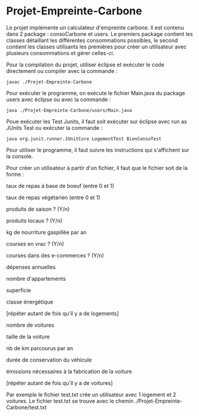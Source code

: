 # Projet-Empreinte-Carbone


Le projet implémente un calculateur d'empreinte carbone. Il est contenu dans 2 package : consoCarbone et users. Le premiers package contient les classes détaillant les différentes consommations possibles, le second contient les classes utilisants les premières pour créer un utilisateur avec plusieurs consommations et gérer celles-ci.


Pour la compilation du projet, utiliser éclipse et exécuter le code directement ou compiler avec la commande :

	javac ./Projet-Empreinte-Carbone
	
Pour exécuter le programme, on exécute le fichier Main.java du package users avec éclipse ou avec la commande :

	java ./Projet-Empreinte-Carbone/users/Main.java

Poue exécuter les Test Junits, il faut soit exécuter sur éclipse avec run as JUnits Test ou exécuter la commande : 

	java org.junit.runner.JUnitCore LogementTest BienConsoTest
	
Pour utiliser le programme, il faut suivre les instructions qui s'affichent sur la console. 

Pour créer un utilisateur à partir d'un fichier, il faut que le fichier soit de la forme : 

taux de repas à base de boeuf (entre 0 et 1)

taux de repas végétarien (entre 0 et 1)

produits de saison ? (Y/n)

produits locaux ? (Y/n)

kg de nourriture gaspillée par an

courses en vrac ? (Y/n)

courses dans des e-commerces ? (Y/n)

dépenses annuelles

nombre d'appartements

superficie

classe énergétique

[répéter autant de fois qu'il y a de logements]

nombre de voitures

taille de la voiture

nb de km parcourus par an

durée de conservation du véhicule

émissions nécessaires à la fabrication de la voiture

[répéter autant de fois qu'il y a de voitures]


Par exemple le fichier test.txt crée un utilisateur avec 1 logement et 2 voitures. Le fichier test.txt se trouve avec le chemin ./Projet-Empreinte-Carbone/test.txt